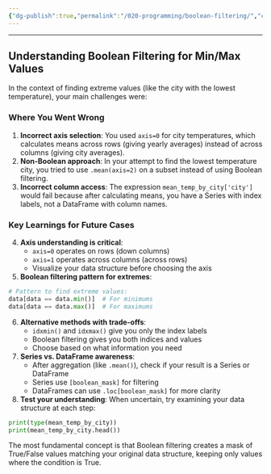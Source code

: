 ```yaml
---
{"dg-publish":true,"permalink":"/020-programming/boolean-filtering/","created":"2025-03-06T15:03:43.196-05:00","updated":"2025-03-08T12:58:03.052-05:00"}
---
```


---

## Understanding Boolean Filtering for Min/Max Values

In the context of finding extreme values (like the city with the lowest temperature), your main challenges were:

### Where You Went Wrong

1. **Incorrect axis selection**: You used `axis=0` for city temperatures, which calculates means across rows (giving yearly averages) instead of across columns (giving city averages).
2. **Non-Boolean approach**: In your attempt to find the lowest temperature city, you tried to use `.mean(axis=2)` on a subset instead of using Boolean filtering.
3. **Incorrect column access**: The expression `mean_temp_by_city['city']` would fail because after calculating means, you have a Series with index labels, not a DataFrame with column names.

### Key Learnings for Future Cases

4. **Axis understanding is critical**:
    - `axis=0` operates on rows (down columns)
    - `axis=1` operates across columns (across rows)
    - Visualize your data structure before choosing the axis
5. **Boolean filtering pattern for extremes**:

```python
# Pattern to find extreme values:
data[data == data.min()]  # For minimums
data[data == data.max()]  # For maximums
```

6. **Alternative methods with trade-offs**:
    - `idxmin()` and `idxmax()` give you only the index labels
    - Boolean filtering gives you both indices and values
    - Choose based on what information you need
7. **Series vs. DataFrame awareness**:
    - After aggregation (like `.mean()`), check if your result is a Series or DataFrame
    - Series use `[boolean_mask]` for filtering
    - DataFrames can use `.loc[boolean_mask]` for more clarity
8. **Test your understanding**: When uncertain, try examining your data structure at each step:

```python
print(type(mean_temp_by_city))
print(mean_temp_by_city.head())
```


The most fundamental concept is that Boolean filtering creates a mask of True/False values matching your original data structure, keeping only values where the condition is True.

